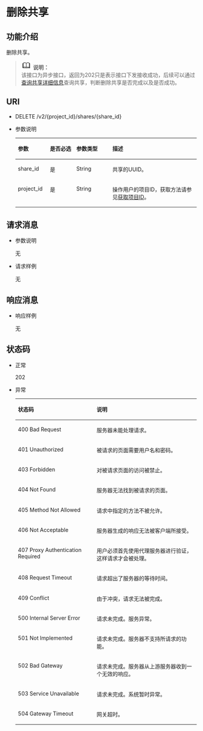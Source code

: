 # 删除共享<a name="sfs_02_0027"></a>

## 功能介绍<a name="s756a340c47e0467f98ab7c716a729342"></a>

删除共享。

>![](public_sys-resources/icon-note.gif) **说明：**   
>该接口为异步接口，返回为202只是表示接口下发接收成功，后续可以通过[查询共享详细信息](查询共享详细信息.md)查询共享，判断删除共享是否完成以及是否成功。  

## URI<a name="s6574f11230c74ddaa20136feed374db1"></a>

-   DELETE /v2/\{project\_id\}/shares/\{share\_id\}
-   参数说明

    <a name="t1456ab35816344b8a76e36c773441dff"></a>
    <table><thead align="left"><tr id="r753a0263858a4c31a49be8a5ec591070"><th class="cellrowborder" valign="top" width="17.62%" id="mcps1.1.5.1.1"><p id="p17124101410431"><a name="p17124101410431"></a><a name="p17124101410431"></a>参数</p>
    </th>
    <th class="cellrowborder" valign="top" width="14.62%" id="mcps1.1.5.1.2"><p id="p1612415146430"><a name="p1612415146430"></a><a name="p1612415146430"></a>是否必选</p>
    </th>
    <th class="cellrowborder" valign="top" width="19.88%" id="mcps1.1.5.1.3"><p id="p312416148432"><a name="p312416148432"></a><a name="p312416148432"></a>参数类型</p>
    </th>
    <th class="cellrowborder" valign="top" width="47.88%" id="mcps1.1.5.1.4"><p id="p3124181464318"><a name="p3124181464318"></a><a name="p3124181464318"></a>描述</p>
    </th>
    </tr>
    </thead>
    <tbody><tr id="rdc75ac94fac44a67a0ec925cb48bb63f"><td class="cellrowborder" valign="top" width="17.62%" headers="mcps1.1.5.1.1 "><p id="a0742d2efba12435e91866628388ffcec"><a name="a0742d2efba12435e91866628388ffcec"></a><a name="a0742d2efba12435e91866628388ffcec"></a>share_id</p>
    </td>
    <td class="cellrowborder" valign="top" width="14.62%" headers="mcps1.1.5.1.2 "><p id="a4c0a9dd339964ad3adfcbff066294968"><a name="a4c0a9dd339964ad3adfcbff066294968"></a><a name="a4c0a9dd339964ad3adfcbff066294968"></a>是</p>
    </td>
    <td class="cellrowborder" valign="top" width="19.88%" headers="mcps1.1.5.1.3 "><p id="a8af9c62e72624886b917ce668a7437f4"><a name="a8af9c62e72624886b917ce668a7437f4"></a><a name="a8af9c62e72624886b917ce668a7437f4"></a>String</p>
    </td>
    <td class="cellrowborder" valign="top" width="47.88%" headers="mcps1.1.5.1.4 "><p id="a238f3a91d5014043836c8907e47dce2f"><a name="a238f3a91d5014043836c8907e47dce2f"></a><a name="a238f3a91d5014043836c8907e47dce2f"></a><span>共享的UUID。</span></p>
    </td>
    </tr>
    <tr id="r069cb350c1b547adb6d40dadcddddfcb"><td class="cellrowborder" valign="top" width="17.62%" headers="mcps1.1.5.1.1 "><p id="ab20f7ae58a56489ea61c3e68d662ca37"><a name="ab20f7ae58a56489ea61c3e68d662ca37"></a><a name="ab20f7ae58a56489ea61c3e68d662ca37"></a>project_id</p>
    </td>
    <td class="cellrowborder" valign="top" width="14.62%" headers="mcps1.1.5.1.2 "><p id="a6e22414afbe04ff79f3165c0249b43c2"><a name="a6e22414afbe04ff79f3165c0249b43c2"></a><a name="a6e22414afbe04ff79f3165c0249b43c2"></a>是</p>
    </td>
    <td class="cellrowborder" valign="top" width="19.88%" headers="mcps1.1.5.1.3 "><p id="ac6fa3b3eee82486c975a26a1df39dc4e"><a name="ac6fa3b3eee82486c975a26a1df39dc4e"></a><a name="ac6fa3b3eee82486c975a26a1df39dc4e"></a>String</p>
    </td>
    <td class="cellrowborder" valign="top" width="47.88%" headers="mcps1.1.5.1.4 "><p id="a4aa4e6fe53a941cd886a5f622400d338"><a name="a4aa4e6fe53a941cd886a5f622400d338"></a><a name="a4aa4e6fe53a941cd886a5f622400d338"></a>操作用户的项目ID，获取方法请参见<a href="获取项目ID.md">获取项目ID</a>。</p>
    </td>
    </tr>
    </tbody>
    </table>


## 请求消息<a name="sa79c834e019e4d1b9e7e6ddcec17f188"></a>

-   参数说明

    无

-   请求样例

    无


## 响应消息<a name="s973f9cf407084187b1462c24e6cfc559"></a>

-   响应样例

    无


## 状态码<a name="sb9645d68c18a41e199286add50b318d0"></a>

-   正常

    202

-   异常

    <a name="t605dedf2056942d7a3b5370b25f20953"></a>
    <table><thead align="left"><tr id="r1462f8482a0440799e925fe066aa655c"><th class="cellrowborder" valign="top" width="43.43%" id="mcps1.1.3.1.1"><p id="a241187a617084a2f8d29138b71c184d2"><a name="a241187a617084a2f8d29138b71c184d2"></a><a name="a241187a617084a2f8d29138b71c184d2"></a>状态码</p>
    </th>
    <th class="cellrowborder" valign="top" width="56.57%" id="mcps1.1.3.1.2"><p id="ab13d2981d9304e10bab22faf617a38b6"><a name="ab13d2981d9304e10bab22faf617a38b6"></a><a name="ab13d2981d9304e10bab22faf617a38b6"></a>说明</p>
    </th>
    </tr>
    </thead>
    <tbody><tr id="r095526b0e6e146d9ac72e98f49b82bba"><td class="cellrowborder" valign="top" width="43.43%" headers="mcps1.1.3.1.1 "><p id="ae4188d1edfb14129908e073964c9e452"><a name="ae4188d1edfb14129908e073964c9e452"></a><a name="ae4188d1edfb14129908e073964c9e452"></a>400 Bad Request</p>
    </td>
    <td class="cellrowborder" valign="top" width="56.57%" headers="mcps1.1.3.1.2 "><p id="a5c4cecd2d76741f59bf80dc7672329dc"><a name="a5c4cecd2d76741f59bf80dc7672329dc"></a><a name="a5c4cecd2d76741f59bf80dc7672329dc"></a>服务器未能处理请求。</p>
    </td>
    </tr>
    <tr id="rad4c5f78b8b04bc2aeb77ac628ae2da7"><td class="cellrowborder" valign="top" width="43.43%" headers="mcps1.1.3.1.1 "><p id="a9db0a604367a4dd9bc88285b85a53576"><a name="a9db0a604367a4dd9bc88285b85a53576"></a><a name="a9db0a604367a4dd9bc88285b85a53576"></a>401 Unauthorized</p>
    </td>
    <td class="cellrowborder" valign="top" width="56.57%" headers="mcps1.1.3.1.2 "><p id="a2969b237598f40e98b7ee768eb3115c8"><a name="a2969b237598f40e98b7ee768eb3115c8"></a><a name="a2969b237598f40e98b7ee768eb3115c8"></a>被请求的页面需要用户名和密码。</p>
    </td>
    </tr>
    <tr id="r14bebf3708884b48a86824800722d2c1"><td class="cellrowborder" valign="top" width="43.43%" headers="mcps1.1.3.1.1 "><p id="a658cd49d9e264c40b43d2b8f93c3eb1e"><a name="a658cd49d9e264c40b43d2b8f93c3eb1e"></a><a name="a658cd49d9e264c40b43d2b8f93c3eb1e"></a>403 Forbidden</p>
    </td>
    <td class="cellrowborder" valign="top" width="56.57%" headers="mcps1.1.3.1.2 "><p id="ac691cb9769e444a1bdcd2732df22fc6b"><a name="ac691cb9769e444a1bdcd2732df22fc6b"></a><a name="ac691cb9769e444a1bdcd2732df22fc6b"></a>对被请求页面的访问被禁止。</p>
    </td>
    </tr>
    <tr id="r84d245962a1e4a36b589db182ea984ae"><td class="cellrowborder" valign="top" width="43.43%" headers="mcps1.1.3.1.1 "><p id="aff824dd42ae84e47808704409603b477"><a name="aff824dd42ae84e47808704409603b477"></a><a name="aff824dd42ae84e47808704409603b477"></a>404 Not Found</p>
    </td>
    <td class="cellrowborder" valign="top" width="56.57%" headers="mcps1.1.3.1.2 "><p id="a9b2fd1537d594c90b374b1bd1ea7a418"><a name="a9b2fd1537d594c90b374b1bd1ea7a418"></a><a name="a9b2fd1537d594c90b374b1bd1ea7a418"></a>服务器无法找到被请求的页面。</p>
    </td>
    </tr>
    <tr id="rcbd52c0054bf403e8dde1048b80a384d"><td class="cellrowborder" valign="top" width="43.43%" headers="mcps1.1.3.1.1 "><p id="a7227ffed0a1943f2b8e7a1d2a9727716"><a name="a7227ffed0a1943f2b8e7a1d2a9727716"></a><a name="a7227ffed0a1943f2b8e7a1d2a9727716"></a>405 Method Not Allowed</p>
    </td>
    <td class="cellrowborder" valign="top" width="56.57%" headers="mcps1.1.3.1.2 "><p id="a3d578ec02d29435ba6b7c4ba24158cc3"><a name="a3d578ec02d29435ba6b7c4ba24158cc3"></a><a name="a3d578ec02d29435ba6b7c4ba24158cc3"></a>请求中指定的方法不被允许。</p>
    </td>
    </tr>
    <tr id="r56237b74a916408ca08c817f83fba1b8"><td class="cellrowborder" valign="top" width="43.43%" headers="mcps1.1.3.1.1 "><p id="adc58e633872c40bcb52badb5a2375a34"><a name="adc58e633872c40bcb52badb5a2375a34"></a><a name="adc58e633872c40bcb52badb5a2375a34"></a>406 Not Acceptable</p>
    </td>
    <td class="cellrowborder" valign="top" width="56.57%" headers="mcps1.1.3.1.2 "><p id="a6fa1d3a05a974384bd0e33d2daccc6f5"><a name="a6fa1d3a05a974384bd0e33d2daccc6f5"></a><a name="a6fa1d3a05a974384bd0e33d2daccc6f5"></a>服务器生成的响应无法被客户端所接受。</p>
    </td>
    </tr>
    <tr id="r11951d13b9c44ff1bdeb70cd964a01c5"><td class="cellrowborder" valign="top" width="43.43%" headers="mcps1.1.3.1.1 "><p id="aef1597c21c8445fa9b2bda805a0a9416"><a name="aef1597c21c8445fa9b2bda805a0a9416"></a><a name="aef1597c21c8445fa9b2bda805a0a9416"></a>407 Proxy Authentication Required</p>
    </td>
    <td class="cellrowborder" valign="top" width="56.57%" headers="mcps1.1.3.1.2 "><p id="afb43881a086a41b3b393c0415fc704e4"><a name="afb43881a086a41b3b393c0415fc704e4"></a><a name="afb43881a086a41b3b393c0415fc704e4"></a>用户必须首先使用代理服务器进行验证，这样请求才会被处理。</p>
    </td>
    </tr>
    <tr id="r5b7cd21b85fc41c98d9e5aae6951462f"><td class="cellrowborder" valign="top" width="43.43%" headers="mcps1.1.3.1.1 "><p id="a38c61b6bf49c41479c8b36db69401729"><a name="a38c61b6bf49c41479c8b36db69401729"></a><a name="a38c61b6bf49c41479c8b36db69401729"></a>408 Request Timeout</p>
    </td>
    <td class="cellrowborder" valign="top" width="56.57%" headers="mcps1.1.3.1.2 "><p id="a717cddfa84374c4db0941e9b19e90f02"><a name="a717cddfa84374c4db0941e9b19e90f02"></a><a name="a717cddfa84374c4db0941e9b19e90f02"></a>请求超出了服务器的等待时间。</p>
    </td>
    </tr>
    <tr id="r0bb503bad28f4388a32d2c1a0890708e"><td class="cellrowborder" valign="top" width="43.43%" headers="mcps1.1.3.1.1 "><p id="a06405cdc3091435ba6f174d081325fd4"><a name="a06405cdc3091435ba6f174d081325fd4"></a><a name="a06405cdc3091435ba6f174d081325fd4"></a>409 Conflict</p>
    </td>
    <td class="cellrowborder" valign="top" width="56.57%" headers="mcps1.1.3.1.2 "><p id="a41e7a6977184470aa76345fba1c1b020"><a name="a41e7a6977184470aa76345fba1c1b020"></a><a name="a41e7a6977184470aa76345fba1c1b020"></a>由于冲突，请求无法被完成。</p>
    </td>
    </tr>
    <tr id="r1b35e848f6d84fcea2aee7f278809c25"><td class="cellrowborder" valign="top" width="43.43%" headers="mcps1.1.3.1.1 "><p id="a78194ca36e6a4d3f9304ee7f893f3aa3"><a name="a78194ca36e6a4d3f9304ee7f893f3aa3"></a><a name="a78194ca36e6a4d3f9304ee7f893f3aa3"></a>500 Internal Server Error</p>
    </td>
    <td class="cellrowborder" valign="top" width="56.57%" headers="mcps1.1.3.1.2 "><p id="a58b5d62a0ad14b14a06f1d8f0ffec681"><a name="a58b5d62a0ad14b14a06f1d8f0ffec681"></a><a name="a58b5d62a0ad14b14a06f1d8f0ffec681"></a>请求未完成。服务异常。</p>
    </td>
    </tr>
    <tr id="r9ec15dd64c364a7fb6a4b94330b75302"><td class="cellrowborder" valign="top" width="43.43%" headers="mcps1.1.3.1.1 "><p id="abf5a904cb0324141940020cd26895489"><a name="abf5a904cb0324141940020cd26895489"></a><a name="abf5a904cb0324141940020cd26895489"></a>501 Not Implemented</p>
    </td>
    <td class="cellrowborder" valign="top" width="56.57%" headers="mcps1.1.3.1.2 "><p id="af76bba7454e445aca816e2b878d94153"><a name="af76bba7454e445aca816e2b878d94153"></a><a name="af76bba7454e445aca816e2b878d94153"></a>请求未完成。服务器不支持所请求的功能。</p>
    </td>
    </tr>
    <tr id="rab376948bbad4bee941098ff4fb6d3f8"><td class="cellrowborder" valign="top" width="43.43%" headers="mcps1.1.3.1.1 "><p id="a412d522e7dde4b4e82df31bfa6b0e38f"><a name="a412d522e7dde4b4e82df31bfa6b0e38f"></a><a name="a412d522e7dde4b4e82df31bfa6b0e38f"></a>502 Bad Gateway</p>
    </td>
    <td class="cellrowborder" valign="top" width="56.57%" headers="mcps1.1.3.1.2 "><p id="a3640db6a500d4904b5b053cc220ad7c7"><a name="a3640db6a500d4904b5b053cc220ad7c7"></a><a name="a3640db6a500d4904b5b053cc220ad7c7"></a>请求未完成。服务器从上游服务器收到一个无效的响应。</p>
    </td>
    </tr>
    <tr id="r4c6f4e7ce63740299814a5d893cf8451"><td class="cellrowborder" valign="top" width="43.43%" headers="mcps1.1.3.1.1 "><p id="a052d2ef826bd410fb1926c5a7c57df0d"><a name="a052d2ef826bd410fb1926c5a7c57df0d"></a><a name="a052d2ef826bd410fb1926c5a7c57df0d"></a>503 Service Unavailable</p>
    </td>
    <td class="cellrowborder" valign="top" width="56.57%" headers="mcps1.1.3.1.2 "><p id="a82aaa5ccd8c24e958791f059180e2ac8"><a name="a82aaa5ccd8c24e958791f059180e2ac8"></a><a name="a82aaa5ccd8c24e958791f059180e2ac8"></a>请求未完成。系统暂时异常。</p>
    </td>
    </tr>
    <tr id="r60718a2e05064b0eb57841b9b1df91a8"><td class="cellrowborder" valign="top" width="43.43%" headers="mcps1.1.3.1.1 "><p id="ab6e292c2030b47f6b97633cd9c5d45aa"><a name="ab6e292c2030b47f6b97633cd9c5d45aa"></a><a name="ab6e292c2030b47f6b97633cd9c5d45aa"></a>504 Gateway Timeout</p>
    </td>
    <td class="cellrowborder" valign="top" width="56.57%" headers="mcps1.1.3.1.2 "><p id="acfdef610ecf34be685c4579ec892f86e"><a name="acfdef610ecf34be685c4579ec892f86e"></a><a name="acfdef610ecf34be685c4579ec892f86e"></a>网关超时。</p>
    </td>
    </tr>
    </tbody>
    </table>


